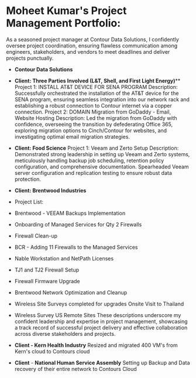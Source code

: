 # Moheet Kumar's Project Management Portfolio: 
As a seasoned project manager at Contour Data Solutions, I confidently oversee project coordination, ensuring flawless communication among engineers, stakeholders, and vendors to meet deadlines and deliver projects punctually.
- **Contour Data Solutions** 
- **Client: Three Parties Involved (L&T, Shell, and First Light Energy)****
Project 1: INSTALL AT&T DEVICE FOR SENA PROGRAM
Description: Successfully orchestrated the installation of the AT&T device for the SENA program, ensuring seamless integration into our network rack and establishing a robust connection to Contour internet via a copper connection.
Project 2: DOMAIN Migration from GoDaddy - Email, Website Hosting
Description: Led the migration from GoDaddy with confidence, overseeing the transition by defederating Office 365, exploring migration options to Cinch/Contour for websites, and investigating optimal email migration strategies.

- **Client: Food Science**
Project 1: Veeam and Zerto Setup
Description: Demonstrated strong leadership in setting up Veeam and Zerto systems, meticulously handling backup job scheduling, retention policy configuration, and comprehensive documentation. Spearheaded Veeam server configuration and replication testing to ensure robust data protection.

- **Client: Brentwood Industries**
- Project List:
- Brentwood - VEEAM Backups Implementation
- Onboarding of Managed Services for Qty 2 Firewalls
- Firewall Clean-up
- BCR - Adding 11 Firewalls to the Managed Services
- Nable Workstation and NetPath Licenses
- TJ1 and TJ2 Firewall Setup
- Firewall Firmware Upgrade
- Brentwood Network Optimization and Cleanup
- Wireless Site Surveys completed for upgrades Onsite Visit to Thailand
- Wireless Survey US Remote Sites
These descriptions underscore my confident leadership and expertise in project management, showcasing a track record of successful project delivery and effective collaboration across diverse stakeholders and projects.

- **Client - Kern Health Industry**
Resized and migrated 400 VM's from Kern's cloud to Contours cloud

- **Client** - **National Human Service Assembly**
Setting up Backup and Data recovery of their entire network to Contours Cloud
